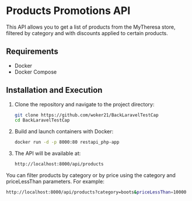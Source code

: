 # Products Promotions API

This API allows you to get a list of products from the MyTheresa store, filtered by category and with discounts applied to certain products.

## Requirements

- Docker
- Docker Compose

## Installation and Execution

1. Clone the repository and navigate to the project directory:

   ```bash
   git clone https://github.com/woker21/BackLaravelTestCap
   cd BackLaravelTestCap

2. Build and launch containers with Docker:

   ```bash
   docker run -d -p 8000:80 restapi_php-app
3. The API will be available at:
   ```bash
   http://localhost:8000/api/products

You can filter products by category or by price using the category and priceLessThan parameters. For example:

   ```bash
   http://localhost:8000/api/products?category=boots&priceLessThan=10000
